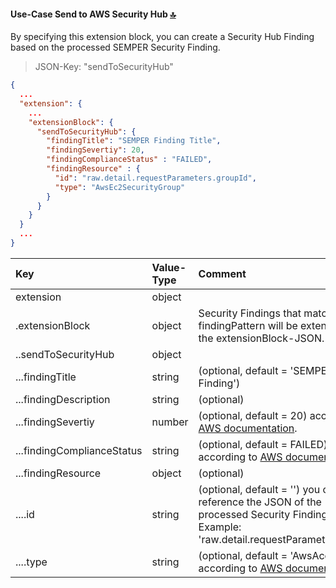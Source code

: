 #### Use-Case Send to AWS Security Hub<a id="extension_securityhub"></a> [🔝](#top)

By specifying this extension block, you can create a Security Hub Finding based on the processed SEMPER Security Finding.

>JSON-Key: "sendToSecurityHub"

```json {linenos=table,hl_lines=[],linenostart=50}
{
  ...
  "extension": {
    ...
    "extensionBlock": {
      "sendToSecurityHub": {
        "findingTitle": "SEMPER Finding Title",
        "findingSevertiy": 20,
        "findingComplianceStatus" : "FAILED",
        "findingResource" : {
          "id": "raw.detail.requestParameters.groupId",
          "type": "AwsEc2SecurityGroup"
        }
      }        
    }
  }
  ...
}
```

| Key                   | Value-Type | Comment |
| :---                  | :---  | :---  |
| extension             | object | |
| .extensionBlock       | object | Security Findings that match the findingPattern will be extended by the extensionBlock-JSON. |
| ..sendToSecurityHub   | object | |
| ...findingTitle       | string | (optional, default = 'SEMPER Finding') |
| ...findingDescription | string | (optional) |
| ...findingSevertiy    | number | (optional, default = 20) according to [AWS documentation](https://docs.aws.amazon.com/securityhub/1.0/APIReference/API_Severity.html). |
| ...findingComplianceStatus     | string | (optional, default = FAILED) according to [AWS documentation](https://docs.aws.amazon.com/securityhub/1.0/APIReference/API_Compliance.html#securityhub-Type-Compliance-Status). |
| ...findingResource    | object | (optional) |
| ....id                | string | (optional, default = '') you can self-reference the JSON of the processed Security Finding. <br> Example: 'raw.detail.requestParameters.keyId' |
| ....type              | string | (optional, default = 'AwsAccount') according to [AWS documentation](https://docs.aws.amazon.com/securityhub/1.0/APIReference/API_ResourceDetails.html). |

